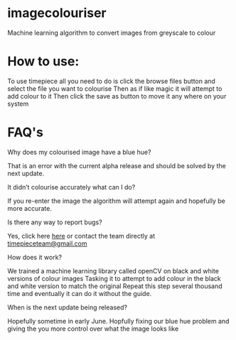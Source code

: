 # imagecolouriser
Machine learning algorithm to convert images from greyscale to colour

# How to use:

To use timepiece all you need to do is click the browse files button and select the file you want to colourise
Then as if like magic it will attempt to add colour to it
Then click the save as button to move it any where on your system

# FAQ's

Why does my colourised image have a blue hue?

That is an error with the current alpha release and should be solved by the next update.

It didn’t colourise accurately what can I do?

If you re-enter the image the algorithm will attempt again and hopefully be more accurate.

Is there any way to report bugs?

Yes, click here [here](https://github.com/benjaminqcox/imagecolouriser/issues/new) or contact the team directly at timepieceteam@gmail.com


How does it work?

We trained a machine learning library called openCV on black and white versions of colour images
Tasking it to attempt to add colour in the black and white version to match the original
Repeat this step several thousand time and eventually it can do it without the guide.

When is the next update being released?

Hopefully sometime in early June.
Hopfully fixing our blue hue problem and giving the you more control over what the image looks like
